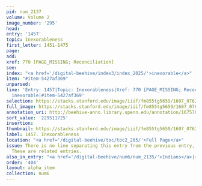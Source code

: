 ```yaml
---
pid: num_2137
volume: Volume 2
image_number: '295'
head:
entry: '1457'
topic: Inexorableness
first_letter: 1451-1475
page:
add:
xref: 770 [PAGE_MISSING; Reconciliation]
see:
index: "<a href='/digital-beehive/index3/index_2025/'>inexorable</a>"
item: "#item-5427af369"
unparsed:
line: 'Entry: 1457|Topic: Inexorableness|Xref: 770 [PAGE_MISSING; Reconciliation]|Index:
  inexorable|#item-5427af369'
selection: https://stacks.stanford.edu/image/iiif/fm855tg5659/1607_0762/349,1725,2461,299/full/0/default.jpg
full_image: https://stacks.stanford.edu/image/iiif/fm855tg5659/1607_0762/full/full/0/default.jpg
annotation_uri: http://beehive-anno.library.upenn.edu/annotation/1675789505421
sort_value: '229511725'
insertion:
thumbnail: https://stacks.stanford.edu/image/iiif/fm855tg5659/1607_0762/349,1725,600,180/250,/0/default.jpg
label: 1457. Inexorableness
location: "<a href='/digital-beehive/toc/toc2_285/'>Full Page</a>"
issue: There is no line separating this entry from the previous entry, 1457 [Exorable].
  These are related entries.
also_in_entry: "<a href='/digital-beehive/num6/num_2135/'>Indians</a>|<a href='/digital-beehive/num6/num_2136/'>Exorable</a>"
order: '404'
layout: alpha_item
collection: num6
---
```

